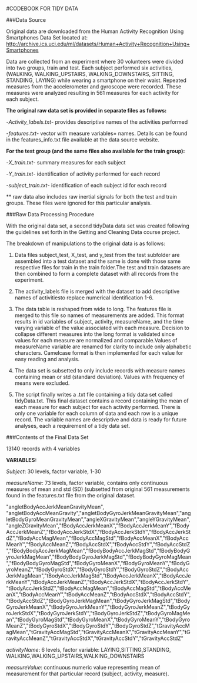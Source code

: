#CODEBOOK FOR TIDY DATA

###Data Source

Original data are downloaded from the Human Activity Recognition Using Smartphones Data Set located at:
http://archive.ics.uci.edu/ml/datasets/Human+Activity+Recognition+Using+Smartphones

Data are collected from an experiment where 30 volunteers were divided into two groups, train and test. Each subject performed six activities, (WALKING, WALKING_UPSTAIRS, WALKING_DOWNSTAIRS, SITTING, STANDING, LAYING) while wearing a smartphone on their waist. Repeated measures from the accelerometer and gyroscope were recorded. These measures were analyzed resulting in 561 measures for each activity for each subject. 

**The original raw data set is provided in separate files as follows:**

-*Activity_labels.txt*- provides descriptive names of the activities performed

-*features.txt*- vector with measure variables= names.  Details can be found in the features_info.txt file available at the data source website.

**For the test group (and the same files also available for the train group):**

-*X_train.txt*- summary measures for each subject

-*Y_train.txt*- identification of activity performed for each record

-*subject_train.txt*- identification of each subject id for each record 

** raw data also includes raw inertial signals for both the test and train groups. These files were ignored for this particular analysis.


###Raw Data Processing Procedure

With the original data set, a second tidyData data set was created following the guidelines set forth in the Getting and Cleaning Data course project. 

The breakdown of manipulations to the original data is as follows:

1. Data files subject_test, X_test, and y_test from the test subfolder are assembled into a test dataset and the same is done with those same respective files for train in the train folder.The test and train datasets are then combined to form a complete dataset with all records from the experiment.

2. The activity_labels file is merged with the dataset to add descriptive names of activitiesto replace numerical identification 1-6.

3. The data table is reshaped from wide to long. The features file is merged to this file so names of measurements are added. This format results in id variables of subject, activity, measureName, and the time varying variable of the value associated with each measure. Decision to collapse different measures into the long format is validated since values for each measure are normalized and comparable.Values of measureName variable are renamed for clarity to include only alphabetic characters. Camelcase format is then implemented for each value for easy reading and analysis.

4. The data set is subsetted to only include records with measure names containing mean or std (standard deviation). Values with frequency of means were excluded.

5. The script finally writes a .txt file containing a tidy data set called tidyData.txt. This final dataset contains a record containing the mean of each measure for each subject for each activity performed. There is only one variable for each column of data and each row is a unique record. The variable names are descriptive and data is ready for future analyses, each a requirement of a tidy data set.


###Contents of the Final Data Set

13140 records with 4 variables

**VARIABLES:**

*Subject*: 30 levels, factor variable, 1-30

*measureName*: 73 levels, factor variable, contains only continuous measures of mean and std (SD) (subsetted from original 561 measurements found in the features.txt file from the original dataset. 

"angletBodyAccJerkMeanGravityMean", "angletBodyAccMeanGravity","angletBodyGyroJerkMeanGravityMean","angletBodyGyroMeanGravityMean","angleXGravityMean","angleYGravityMean","angleZGravityMean","fBodyAccJerkMeanX","fBodyAccJerkMeanY","fBodyAccJerkMeanZ","fBodyAccJerkStdX","fBodyAccJerkStdY","fBodyAccJerkStdZ","fBodyAccMagMean","fBodyAccMagStd","fBodyAccMeanX","fBodyAccMeanY","fBodyAccMeanZ","fBodyAccStdX","fBodyAccStdY","fBodyAccStdZ","fBodyBodyAccJerkMagMean","fBodyBodyAccJerkMagStd","fBodyBodyGyroJerkMagMean","fBodyBodyGyroJerkMagStd","fBodyBodyGyroMagMean","fBodyBodyGyroMagStd","fBodyGyroMeanX","fBodyGyroMeanY","fBodyGyroMeanZ","fBodyGyroStdX","fBodyGyroStdY","fBodyGyroStdZ","tBodyAccJerkMagMean","tBodyAccJerkMagStd","tBodyAccJerkMeanX","tBodyAccJerkMeanY","tBodyAccJerkMeanZ","tBodyAccJerkStdX","tBodyAccJerkStdY","tBodyAccJerkStdZ","tBodyAccMagMean","tBodyAccMagStd","tBodyAccMeanX","tBodyAccMeanY","tBodyAccMeanZ","tBodyAccStdX","tBodyAccStdY","tBodyAccStdZ","tBodyGyroJerkMagMean","tBodyGyroJerkMagStd","tBodyGyroJerkMeanX","tBodyGyroJerkMeanY","tBodyGyroJerkMeanZ","tBodyGyroJerkStdX","tBodyGyroJerkStdY","tBodyGyroJerkStdZ","tBodyGyroMagMean","tBodyGyroMagStd","tBodyGyroMeanX","tBodyGyroMeanY","tBodyGyroMeanZ","tBodyGyroStdX","tBodyGyroStdY","tBodyGyroStdZ","tGravityAccMagMean","tGravityAccMagStd","tGravityAccMeanX","tGravityAccMeanY","tGravityAccMeanZ","tGravityAccStdX","tGravityAccStdY","tGravityAccStdZ"

*activityName*: 6 levels, factor variable: LAYING,SITTING,STANDING, WALKING,WALKING_UPSTAIRS,WALKING_DOWNSTAIRS

*measureValue*: continuous numeric value representing mean of measurement for that particular record (subject, activity, measure).

